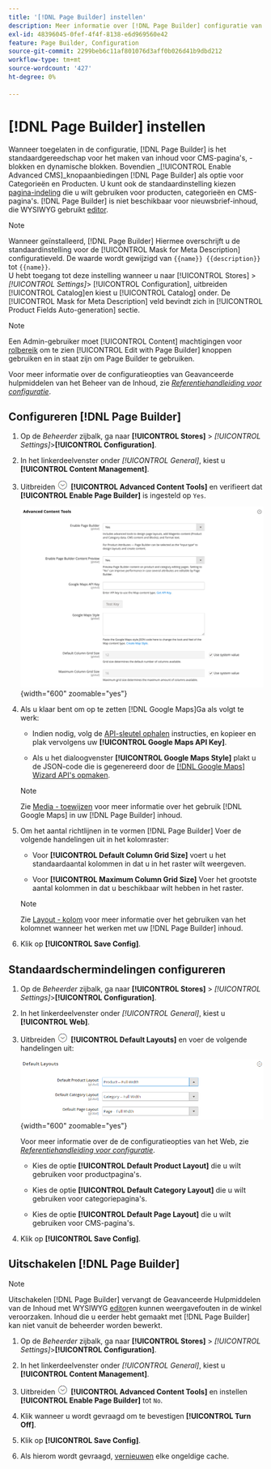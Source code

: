 ```yaml
---
title: '[!DNL Page Builder] instellen'
description: Meer informatie over [!DNL Page Builder] configuratie van functies in Admin voor Adobe Commerce en Magento Open Source.
exl-id: 48396045-0fef-4f4f-8138-e6d969560e42
feature: Page Builder, Configuration
source-git-commit: 2299beb6c11af801076d3aff0b026d41b9dbd212
workflow-type: tm+mt
source-wordcount: '427'
ht-degree: 0%

---
```


# [!DNL Page Builder] instellen

Wanneer toegelaten in de configuratie, [!DNL Page Builder] is het standaardgereedschap voor het maken van inhoud voor CMS-pagina&#39;s, -blokken en dynamische blokken. Bovendien _[!UICONTROL Enable Advanced CMS]_knopaanbiedingen [!DNL Page Builder] als optie voor Categorieën en Producten. U kunt ook de standaardinstelling kiezen [pagina-indeling](../content-design/page-layout.md) die u wilt gebruiken voor producten, categorieën en CMS-pagina&#39;s. [!DNL Page Builder] is niet beschikbaar voor nieuwsbrief-inhoud, die WYSIWYG gebruikt [editor](../content-design/editor.md).

>[!NOTE]
>
>Wanneer geïnstalleerd, [!DNL Page Builder] Hiermee overschrijft u de standaardinstelling voor de [!UICONTROL Mask for Meta Description] configuratieveld. De waarde wordt gewijzigd van `{{name}} {{description}}` tot `{{name}}`.
><br>
>U hebt toegang tot deze instelling wanneer u naar [!UICONTROL Stores] > _[!UICONTROL Settings]_> [!UICONTROL Configuration], uitbreiden [!UICONTROL Catalog]en kiest u [!UICONTROL Catalog] onder. De [!UICONTROL Mask for Meta Description] veld bevindt zich in [!UICONTROL Product Fields Auto-generation] sectie.

>[!NOTE]
>
>Een Admin-gebruiker moet [!UICONTROL Content] machtigingen voor [rolbereik](../systems/permissions-user-roles.md) om te zien [!UICONTROL Edit with Page Builder] knoppen gebruiken en in staat zijn om Page Builder te gebruiken.

Voor meer informatie over de configuratieopties van Geavanceerde hulpmiddelen van het Beheer van de Inhoud, zie [_Referentiehandleiding voor configuratie_](../configuration-reference/general/content-management.md).

## Configureren [!DNL Page Builder]

1. Op de _Beheerder_ zijbalk, ga naar **[!UICONTROL Stores]** > _[!UICONTROL Settings]_>**[!UICONTROL Configuration]**.

1. In het linkerdeelvenster onder _[!UICONTROL General]_, kiest u **[!UICONTROL Content Management]**.

1. Uitbreiden ![Expansiekiezer](../assets/icon-display-expand.png) **[!UICONTROL Advanced Content Tools]** en verifieert dat **[!UICONTROL Enable Page Builder]** is ingesteld op `Yes`.

   ![Geavanceerde gereedschappen voor inhoud](../configuration-reference/general/assets/content-management-advanced-content-tools.png){width="600" zoomable="yes"}

1. Als u klaar bent om op te zetten [!DNL Google Maps]Ga als volgt te werk:

   - Indien nodig, volg de [API-sleutel ophalen][1] instructies, en kopieer en plak vervolgens uw **[!UICONTROL Google Maps API Key]**.

   - Als u het dialoogvenster **[!UICONTROL Google Maps Style]** plakt u de JSON-code die is gegenereerd door de [[!DNL Google Maps] Wizard API&#39;s opmaken][2].

   >[!NOTE]
   >
   >Zie [Media - toewijzen](map.md) voor meer informatie over het gebruik [!DNL Google Maps] in uw [!DNL Page Builder] inhoud.

1. Om het aantal richtlijnen in te vormen [!DNL Page Builder] Voer de volgende handelingen uit in het kolomraster:

   - Voor **[!UICONTROL Default Column Grid Size]** voert u het standaardaantal kolommen in dat u in het raster wilt weergeven.

   - Voor **[!UICONTROL Maximum Column Grid Size]** Voer het grootste aantal kolommen in dat u beschikbaar wilt hebben in het raster.

   >[!NOTE]
   >
   >Zie [Layout - kolom](column.md) voor meer informatie over het gebruiken van het kolomnet wanneer het werken met uw [!DNL Page Builder] inhoud.

1. Klik op **[!UICONTROL Save Config]**.

## Standaardschermindelingen configureren

1. Op de _Beheerder_ zijbalk, ga naar **[!UICONTROL Stores]** > _[!UICONTROL Settings]_>**[!UICONTROL Configuration]**.

1. In het linkerdeelvenster onder _[!UICONTROL General]_, kiest u **[!UICONTROL Web]**.

1. Uitbreiden ![Expansiekiezer](../assets/icon-display-expand.png) **[!UICONTROL Default Layouts]** en voer de volgende handelingen uit:

   ![Standaardindelingen](../configuration-reference/general/assets/web-default-layouts.png){width="600" zoomable="yes"}

   Voor meer informatie over de de configuratieopties van het Web, zie [_Referentiehandleiding voor configuratie_](../configuration-reference/general/web.md#default-layouts).

   - Kies de optie **[!UICONTROL Default Product Layout]** die u wilt gebruiken voor productpagina&#39;s.

   - Kies de optie **[!UICONTROL Default Category Layout]** die u wilt gebruiken voor categoriepagina&#39;s.

   - Kies de optie **[!UICONTROL Default Page Layout]** die u wilt gebruiken voor CMS-pagina&#39;s.

1. Klik op **[!UICONTROL Save Config]**.

## Uitschakelen [!DNL Page Builder]

>[!NOTE]
>
>Uitschakelen [!DNL Page Builder] vervangt de Geavanceerde Hulpmiddelen van de Inhoud met WYSIWYG [editor](../content-design/editor.md)en kunnen weergavefouten in de winkel veroorzaken. Inhoud die u eerder hebt gemaakt met [!DNL Page Builder] kan niet vanuit de beheerder worden bewerkt.

1. Op de _Beheerder_ zijbalk, ga naar **[!UICONTROL Stores]** > _[!UICONTROL Settings]_>**[!UICONTROL Configuration]**.

1. In het linkerdeelvenster onder _[!UICONTROL General]_, kiest u **[!UICONTROL Content Management]**.

1. Uitbreiden ![Expansiekiezer](../assets/icon-display-expand.png) **[!UICONTROL Advanced Content Tools]** en instellen **[!UICONTROL Enable Page Builder]** tot `No`.

1. Klik wanneer u wordt gevraagd om te bevestigen **[!UICONTROL Turn Off]**.

1. Klik op **[!UICONTROL Save Config]**.

1. Als hierom wordt gevraagd, [vernieuwen](../systems/cache-management.md) elke ongeldige cache.

[1]: https://developers.google.com/maps/documentation/javascript/get-api-key
[2]: https://mapstyle.withgoogle.com/
